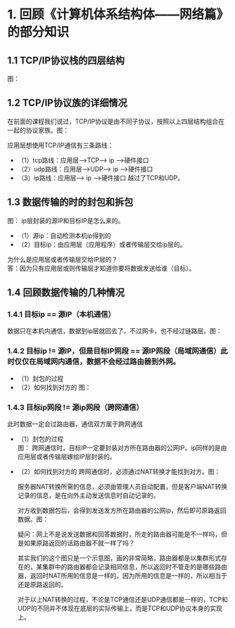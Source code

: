 # 1. 回顾《计算机体系结构体——网络篇》的部分知识

## 1.1 TCP/IP协议栈的四层结构

图：

## 1.2 TCP/IP协议族的详细情况

在前面的课程我们说过，TCP/IP协议是由不同子协议，按照以上四层结构组合在一起的协议家族。图：

应用层想使用TCP/IP通信有三条路线：

+ （1）tcp路线：应用层——>TCP——> ip ——>硬件接口
+ （2）udp路线：应用层——>UDP——> ip ——>硬件接口
+ （3）ip路线：应用层——> ip ——>硬件接口  越过了TCP和UDP。

## 1.3 数据传输的时的封包和拆包

图：
ip层封装的源IP和目标IP是怎么来的。

+ （1）源ip：自动检测本机ip得到的
+ （2）目标ip：由应用层（应用程序）或者传输层交给ip层的。

为什么是应用层或者传输层交给IP层的？  
答：因为只有应用层或则传输层才知道你要将数据发送给谁（目标）。

## 1.4 回顾数据传输的几种情况

### 1.4.1 目标ip == 源IP（本机通信）

数据只在本机内通信，数据到ip层就回去了，不过网卡，也不经过链路层。图：

### 1.4.2 目标ip != 源IP，但是目标IP网段 == 源IP网段（局域网通信）此时仅仅在局域网内通信，数据不会经过路由器到外网。

+ （1）封包的过程
+ （2）如何找到对方的  图：

### 1.4.3 目标ip网段 != 源ip网段（跨网通信）

此时数据一定会过路由器，通信双方属于跨网通信

+ （1）封包的过程	
    图：
    跨网通信时，目标IP一定要封装对方所在路由器的公网IP。ip同样的是由应用层或者传输层嫁给IP层封装的。

+ （2）如何找到对方的
    跨网通信时，必须通过NAT转换才能找到对方。图：

    服务器NAT转换所需的信息，必须由管理人员自动配置，但是客户端NAT转换记录的信息，是在向外主动发送信息时自动记录的。

    对方收到数据包后，会得到发送发方所在路由器的公网ip，然后即可原路返回数据。图：

    疑问：网上不是说发送数据和回答数据时，所走的路由器可能是不一样吗，但是如果原路返回的话路由器不就一样了吗？

    其实我们的这个图只是一个示意图，画的非常简略，路由器都是以集群形式存在的，某集群中的路由器都会记录相同信息，所以返回时不管走的是哪些路由器，返回时NAT所用的信息是一样的，因为所用的信息是一样的，所以相当于还是原路返回的。

    对于以上NAT转换的过程，不论是TCP通信还是UDP通信都是一样的，TCP和UDP的不同并不体现在底层的实际传输上，而是TCP和UDP协议本身的实现上。

